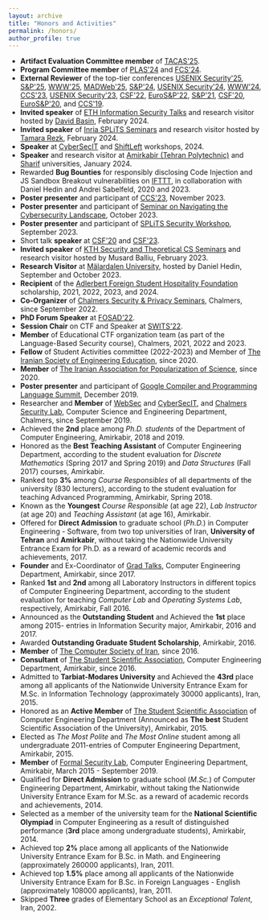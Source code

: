 ```yaml
---
layout: archive
title: "Honors and Activities"
permalink: /honors/
author_profile: true
---
```



<ul>

<li><b>Artifact Evaluation Committee member</b> of <a href="https://tacas.info/artifacts-25.php">TACAS'25</a>.</li>

<li><b>Program Committee member</b> of <a href="https://plas24.github.io/">PLAS'24</a> and <a href="https://fcs-workshop.github.io/fcs2024/">FCS'24</a>.</li>

<li><b>External Reviewer</b> of the top-tier conferences <a href="https://www.usenix.org/conference/usenixsecurity25">USENIX Security'25</a>, <a href="https://www.ieee-security.org/TC/SP2025/">S&P'25</a>, <a href="https://www2025.thewebconf.org/">WWW'25</a>, <a href="https://madweb.work/">MADWeb'25</a>, <a href="https://www.ieee-security.org/TC/SP2024/">S&P'24</a>, <a href="https://www.usenix.org/conference/usenixsecurity24">USENIX Security'24</a>, <a href="https://www2024.thewebconf.org/">WWW'24</a>, <a href="https://www.sigsac.org/ccs/CCS2023/">CCS'23</a>, <a href="https://www.usenix.org/conference/usenixsecurity23">USENIX Security'23</a>, <a href="https://www.ieee-security.org/TC/CSF2022/">CSF'22</a>, <a href="http://www.ieee-security.org/TC/EuroSP2022/">EuroS&P'22</a>, <a href="https://www.ieee-security.org/TC/SP2021/">S&P'21</a>, <a href="https://www.ieee-security.org/TC/CSF2020/">CSF'20</a>, <a href="http://www.ieee-security.org/TC/EuroSP2020/">EuroS&P'20</a>, and <a href="https://www.sigsac.org/ccs/CCS2019/">CCS'19</a>.</li>

<li><b>Invited speaker</b> of <a href="https://infsec.ethz.ch/talks2024.html">ETH Information Security Talks</a> and research visitor hosted by <a href="https://people.inf.ethz.ch/basin/">David Basin</a>, February 2024.</li>

<li><b>Invited speaker</b> of <a href="https://team.inria.fr/splits/team-seminars/">Inria SPLiTS Seminars</a> and research visitor hosted by <a href="https://www-sop.inria.fr/members/Tamara.Rezk/">Tamara Rezk</a>, February 2024.</li>

<li><b>Speaker</b> at <a href="https://www.cse.chalmers.se/research/group/security/cybersecit/">CyberSecIT</a> and <a href="https://shiftleft.proj.kth.se/Workshop/KickOff.html">ShiftLeft</a> workshops, 2024. </li>

<li><b>Speaker</b> and research visitor at <a href="https://aut.ac.ir/en">Amirkabir (Tehran Polytechnic)</a> and <a href="https://en.sharif.edu/">Sharif</a> universities, January 2024.</li>

<li>Rewarded <b>Bug Bounties</b> for responsibly disclosing Code Injection and JS Sandbox Breakout vulnerabilities  on <a href="https://ifttt.com/">IFTTT</a>, in collaboration with Daniel Hedin and Andrei Sabelfeld, 2020 and 2023.</li>

<li><b>Poster presenter</b> and participant of <a href="https://www.sigsac.org/ccs/CCS2023/">CCS'23</a>, November 2023.</li>

<li><b>Poster presenter</b> and participant of <a href="https://www.chalmers.se/en/current/calendar/ict-navigate-in-the-cybersecurity/">Seminar on Navigating the Cybersecurity Landscape</a>, October 2023.</li>

<li><b>Poster presenter</b> and participant of <a href="https://team.inria.fr/splits/splits-inaugural-security-workshop/">SPLiTS Security Workshop</a>, September 2023.</li>

<li>Short talk <b>speaker</b> at <a href="https://www.ieee-security.org/TC/CSF2020/">CSF'20</a> and <a href="https://csf2023.ieee-security.org/">CSF'23</a>.</li>


<li><b>Invited speaker</b> of <a href="https://www.csc.kth.se/tcs/seminars/seminars.html">KTH Security and Theoretical CS Seminars</a> and research visitor hosted by Musard Balliu, February 2023.</li>

<li><b>Research Visitor</b> at <a href="https://www.mdu.se/en/malardalen-university">Mälardalen University</a>, hosted by Daniel Hedin, September and October 2023.</li> 

<li><b>Recipient</b> of the <a href="http://adlerbertska.se/en/hospitality/the-foundation/">Adlerbert Foreign Student Hospitality Foundation</a> scholarship, 2021, 2022, 2023, and 2024.</li>

<li><b>Co-Organizer</b> of <a href="https://www.cse.chalmers.se/research/group/security/event/">Chalmers Security & Privacy Seminars</a>, Chalmers, since September 2022.</li>

<li><b>PhD Forum Speaker</b> at <a href="https://sites.google.com/uniurb.it/fosad/home/fosad-2022/program">FOSAD'22</a>.</li> 

<li><b>Session Chair</b> on CTF and Speaker at <a href="https://swits.hotell.kau.se/AnnualSeminars/SWITS_2022/SWITS2022_programme.htm">SWITS'22</a>.</li> 

<li><b>Member</b> of Educational CTF organization team (as part of the Language-Based Security course), Chalmers, 2021, 2022 and 2023.</li>


<li><b>Fellow</b> of Student Activities committee (2022-2023) and Member of <a href="https://www.isee.ir/en">The Iranian Society of Engineering Education</a>, since 2020.</li>

<li><b>Member</b> of <a href="https://popscience.ir/iranian-association-for-popularization-of-seience/">The Iranian Association for Popularization of Science</a>, since 2020.</li>

<li><b>Poster presenter</b> and participant of <a href="https://sites.google.com/google.com/compiler-summit-2019/faculty-attendees?authuser=0">Google Compiler and Programming Language Summit</a>, December 2019.</li>

<li>Researcher and <b>Member</b> of <a href="https://www.cse.chalmers.se/research/group/security/websec/">WebSec</a> and <a href="https://www.cse.chalmers.se/research/group/security/cybersecit/">CyberSecIT</a>, and <a href="https://www.cse.chalmers.se/research/group/security/people/">Chalmers Security Lab</a>, Computer Science and Engineering Department, Chalmers, since September 2019.</li>

<li>Achieved the <b>2nd</b> place among <em>Ph.D. students</em> of the Department of Computer Engineering, Amirkabir, 2018 and 2019.</li>

<li>Honored as the <b>Best Teaching Assistant</b> of Computer Engineering Department, according to the student evaluation for <em>Discrete Mathematics</em> (Spring
2017 and Spring 2019) and <em>Data Structures</em> (Fall 2017) courses, Amirkabir.</li>

<!--<li><b>Technical Referee</b> and <b>Consultant</b> in Web Application Security, <a href="https://kolahsefid.org/">Kolah Sefid</a> (Bug Bounty Platform), September 2018 - July 2019.</li>-->


<!--<li><b>Security Consultant</b> and Provider of Security Protection Profiles, <a href="http://knsecure.com/">Kahkeshan Moshaver</a>, June 2018 - July 2019.
</li>-->

<!--<li>Web Application <b>Security Tester</b>, <b>Developer</b> and <b>Instructor</b>, 
<a href="https://apa.aut.ac.ir/">AUT CERT Lab</a>, Summer 2015 and September 2018 - July 2019.
</li>-->


<li>Ranked top <b>3%</b> among <em>Course Responsibles</em> of all departments of the university (830 lecturers), according to the student evaluation for teaching Advanced Programming,
Amirkabir, Spring 2018.</li>

  <li>Known as the <b>Youngest</b> <em>Course Responsible</em> (at age 22), <em>Lab Instructor</em> (at age 20) and <em>Teaching Assistant</em> (at age 16), Amirkabir.</li>



<li>Offered for <b>Direct Admission</b> to graduate school (<em>Ph.D.</em>) in Computer Engineering - Software, from two top universities of Iran, <b>University of Tehran</b> and
<b>Amirkabir</b>, without taking the Nationwide University Entrance Exam for Ph.D. as a reward of academic records and achievements, 2017.</li>

<li><b>Founder</b> and Ex-Coordinator of <a href="http://ceit.aut.ac.ir/~gradtalk">Grad Talks</a>, Computer Engineering Department, Amirkabir, since 2017.</li>


<li>Ranked <b>1st</b> and <b>2nd</b> among all Laboratory Instructors in different topics of
Computer Engineering Department, according to the student evaluation
for teaching <em>Computer Lab</em> and <em>Operating Systems Lab</em>, respectively, Amirkabir, Fall 2016.</li>

<li>Announced as the <b>Outstanding Student</b> and Achieved the <b>1st</b> place among 2015-
entries in Information Security major, Amirkabir, 2016 and 2017.</li>

<li>Awarded <b>Outstanding Graduate Student Scholarship</b>, Amirkabir, 2016.</li>

<li><b>Member</b> of <a href="https://csi.org.ir/en/">The Computer Society of Iran</a>, since 2016.</li>

<li><b>Consultant</b> of <a href="https://ceit-ssc.ir/en">The Student Scientific Association</a>, Computer Engineering Department, Amirkabir, since 2016.</li>



<li> Admitted to <b>Tarbiat-Modares University</b> and Achieved the <b>43rd</b> place among all
applicants of the Nationwide University Entrance Exam for M.Sc. in Information
Technology (approximately 30000 applicants), Iran, 2015.</li>

<li> Honored as an <b>Active Member</b> of <a href="https://ceit-ssc.ir/en/club-members/#anjoman_old_members">The Student Scientific Association</a> of Computer Engineering Department (Announced as <b>The best</b> Student Scientific Association of the University), Amirkabir, 2015.</li>

<li> Elected as <em>The Most Polite</em> and <em>The Most Online</em> student among all undergraduate 2011-entries of Computer Engineering Department, Amirkabir, 2015.
</li>

<li> <b>Member</b> of <a href="http://ceit.aut.ac.ir/formalsecurity/people.html">Formal Security Lab</a>, Computer Engineering Department, Amirkabir, March 2015 - September 2019.</li>

<li> Qualified for <b>Direct Admission</b> to graduate school (<em>M.Sc.</em>) of Computer Engineering Department, Amirkabir, without
taking the Nationwide University Entrance Exam for M.Sc. as a reward of academic records and achievements, 2014.</li>

<li> Selected as a member of the university team for the <b>National Scientific Olympiad</b>
in Computer Engineering as a result of distinguished performance (<b>3rd</b> place
among undergraduate students), Amirkabir, 2014.</li>

<li> Achieved top <b>2%</b> place among all applicants of the Nationwide University Entrance Exam for B.Sc. in Math. and Engineering (approximately 260000 applicants), Iran, 2011.</li>

<li> Achieved top <b>1.5%</b> place among all applicants of the Nationwide University Entrance Exam for B.Sc. in Foreign Languages - English (approximately 108000 applicants), Iran, 2011.</li>

<li>Skipped <b>Three</b> grades of Elementary School as an <em>Exceptional Talent</em>,
Iran, 2002.</li>

</ul>